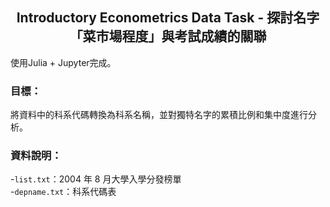 ## <center>Introductory Econometrics Data Task - 探討名字「菜市場程度」與考試成績的關聯<center>
使用Julia + Jupyter完成。
### 目標：
將資料中的科系代碼轉換為科系名稱，並對獨特名字的累積比例和集中度進行分析。
### 資料說明：
-`list.txt`：2004 年 8 月大學入學分發榜單  
-`depname.txt`：科系代碼表 

